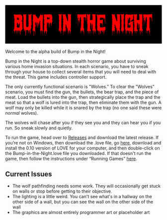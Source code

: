 <img src="https://raw.githubusercontent.com/joedono/Bump-in-the-Night/master/screenshot/02.png" />

Welcome to the alpha build of Bump in the Night!

Bump in the Night is a top-down stealth horror game about surviving various home invasion situations. In each scenario, you have to sneak through your house to collect several items that you will need to deal with the threat. This game includes controller support.

The only currently functional scenario is "Wolves.” To clear the "Wolves" scenario, you must find the gun, the bullets, the bear trap, and the piece of meat. Load the bullets into the gun, then strategically place the trap and the meat so that a wolf is lured into the trap, then eliminate them with the gun. A wolf may only be killed while it is snared by the trap (no one said these were *normal* wolves).

The wolves will chase after you if they see you and they can hear you if you run. So sneak slowly and quietly.

To run the game, head over to [Releases](https://github.com/joedono/Bump-in-the-Night/releases) and download the latest release. If you’re not on Windows, then download the .love file, go [here](https://love2d.org), download and install the 0.10 version of LOVE for your computer, and then double-click on the Bump-in-the-Night.love file you downloaded. If that doesn't run the game, then follow the instructions under “Running Games” [here](https://love2d.org/wiki/Getting_Started).

## Current Issues
* The wolf pathfinding needs some work. They will occasionally get stuck on walls or stop before getting to their objective.
* The lighting is a little weird. You can't see what's in a hallway on the other side of a wall, but you can see the wall on the other side of the wall
* The graphics are almost entirely programmer art or placeholder art